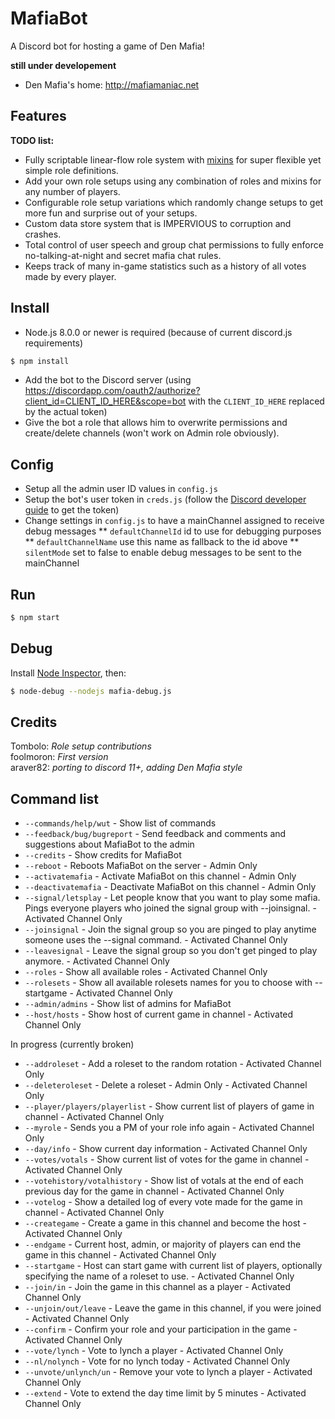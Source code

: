 # MafiaBot

A Discord bot for hosting a game of Den Mafia!

**still under developement**  

* Den Mafia's home: http://mafiamaniac.net

## Features

**TODO list:**
* Fully scriptable linear-flow role system with [mixins](roles/mods) for super flexible yet simple role definitions.
* Add your own role setups using any combination of roles and mixins for any number of players.
* Configurable role setup variations which randomly change setups to get more fun and surprise out of your setups.
* Custom data store system that is IMPERVIOUS to corruption and crashes.
* Total control of user speech and group chat permissions to fully enforce no-talking-at-night and secret mafia chat rules.
* Keeps track of many in-game statistics such as a history of all votes made by every player.

## Install

* Node.js 8.0.0 or newer is required (because of current discord.js requirements)

```sh
$ npm install
```

* Add the bot to the Discord server (using https://discordapp.com/oauth2/authorize?client_id=CLIENT_ID_HERE&scope=bot with the `CLIENT_ID_HERE` replaced by the actual token)
* Give the bot a role that allows him to overwrite permissions and create/delete channels (won't work on Admin role obviously).

## Config

* Setup all the admin user ID values in `config.js`  
* Setup the bot's user token in `creds.js` (follow the [Discord developer guide](https://discordapp.com/developers/docs/intro) to get the token)
* Change settings in `config.js` to have a mainChannel assigned to receive debug messages
** `defaultChannelId` id to use for debugging purposes
** `defaultChannelName` use this name as fallback to the id above
** `silentMode` set to false to enable debug messages to be sent to the mainChannel

## Run

```sh
$ npm start
```

## Debug

Install [Node Inspector](https://github.com/node-inspector/node-inspector), then:
```sh
$ node-debug --nodejs mafia-debug.js
```

## Credits
Tombolo: *Role setup contributions*  
foolmoron: *First version*  
araver82: *porting to discord 11+, adding Den Mafia style*

## Command list
* `--commands/help/wut` - Show list of commands
* `--feedback/bug/bugreport` - Send feedback and comments and suggestions about MafiaBot to the admin
* `--credits` - Show credits for MafiaBot
* `--reboot` - Reboots MafiaBot on the server - Admin Only
* `--activatemafia` - Activate MafiaBot on this channel - Admin Only
* `--deactivatemafia` - Deactivate MafiaBot on this channel - Admin Only
* `--signal/letsplay` - Let people know that you want to play some mafia. Pings everyone players who joined the signal group with --joinsignal. - Activated Channel Only
* `--joinsignal` - Join the signal group so you are pinged to play anytime someone uses the --signal command. - Activated Channel Only
* `--leavesignal` - Leave the signal group so you don't get pinged to play anymore. - Activated Channel Only
* `--roles` - Show all available roles - Activated Channel Only
* `--rolesets` - Show all available rolesets names for you to choose with --startgame - Activated Channel Only
* `--admin/admins` - Show list of admins for MafiaBot
* `--host/hosts` - Show host of current game in channel - Activated Channel Only

In progress (currently broken)
* `--addroleset` - Add a roleset to the random rotation - Activated Channel Only
* `--deleteroleset` - Delete a roleset - Admin Only - Activated Channel Only
* `--player/players/playerlist` - Show current list of players of game in channel - Activated Channel Only
* `--myrole` - Sends you a PM of your role info again - Activated Channel Only
* `--day/info` - Show current day information - Activated Channel Only
* `--votes/votals` - Show current list of votes for the game in channel - Activated Channel Only
* `--votehistory/votalhistory` - Show list of votals at the end of each previous day for the game in channel - Activated Channel Only
* `--votelog` - Show a detailed log of every vote made for the game in channel - Activated Channel Only
* `--creategame` - Create a game in this channel and become the host - Activated Channel Only
* `--endgame` - Current host, admin, or majority of players can end the game in this channel - Activated Channel Only
* `--startgame` - Host can start game with current list of players, optionally specifying the name of a roleset to use. - Activated Channel Only
* `--join/in` - Join the game in this channel as a player - Activated Channel Only
* `--unjoin/out/leave` - Leave the game in this channel, if you were joined - Activated Channel Only
* `--confirm` - Confirm your role and your participation in the game - Activated Channel Only
* `--vote/lynch` - Vote to lynch a player - Activated Channel Only
* `--nl/nolynch` - Vote for no lynch today - Activated Channel Only
* `--unvote/unlynch/un` - Remove your vote to lynch a player - Activated Channel Only
* `--extend` - Vote to extend the day time limit by 5 minutes - Activated Channel Only